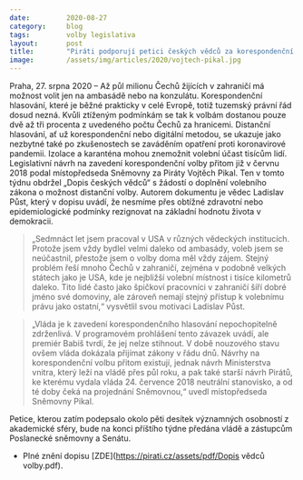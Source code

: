 ```yaml
---
date:         2020-08-27
category:     blog
tags:         volby legislativa
layout:       post
title:        "Piráti podporují petici českých vědců za korespondenční volby. Ve Sněmovně leží jejich novela, která by to umožňovala"
image:        /assets/img/articles/2020/vojtech-pikal.jpg
--- 
```



Praha, 27. srpna 2020 – Až půl milionu Čechů žijících v zahraničí má možnost volit jen na ambasádě nebo na konzulátu. Korespondenční hlasování, které je běžné prakticky v celé Evropě, totiž tuzemský právní řád dosud nezná. Kvůli ztíženým podmínkám se tak k volbám dostanou pouze dvě až tři procenta z uvedeného počtu Čechů za hranicemi. Distanční hlasování, ať už korespondenční nebo digitální metodou, se ukazuje jako nezbytné také po zkušenostech se zaváděním opatření proti koronavirové pandemii. Izolace a karanténa mohou znemožnit volební účast tisícům lidí. Legislativní návrh na zavedení korespondenční volby přitom již v červnu 2018 podal místopředseda Sněmovny za Piráty Vojtěch Pikal. Ten v tomto týdnu obdržel „Dopis českých vědců“ s žádostí o doplnění volebního zákona o možnost distanční volby. Autorem dokumentu je vědec Ladislav Půst, který v dopisu uvádí, že nesmíme přes obtížné zdravotní nebo epidemiologické podmínky rezignovat na základní hodnotu života v demokracii.

> „Sedmnáct let jsem pracoval v USA v různých vědeckých institucích. Protože jsem vždy bydlel velmi daleko od ambasády, voleb jsem se neúčastnil, přestože jsem o volby doma měl vždy zájem. Stejný problém řeší mnoho Čechů v zahraničí, zejména v podobně velkých státech jako je USA, kde je nejbližší volební místnost i tisíce kilometrů daleko. Tito lidé často jako špičkoví pracovníci v zahraničí šíří dobré jméno své domoviny, ale zároveň nemají stejný přístup k volebnímu právu jako ostatní,“ vysvětlil svou motivaci Ladislav Půst. 

> „Vláda je k zavedení korespondenčního hlasování nepochopitelně zdrženlivá. V programovém prohlášení tento závazek uvádí, ale premiér Babiš tvrdí, že jej nelze stihnout. V době nouzového stavu ovšem vláda dokázala přijímat zákony v řádu dnů. Návrhy na korespondenční volbu přitom existují, jednak návrh Ministerstva vnitra, který leží na vládě přes půl roku, a pak také starší návrh Pirátů, ke kterému vydala vláda 24. července 2018 neutrální stanovisko, a od té doby čeká na projednání Sněmovnou,“ uvedl místopředseda Sněmovny Pikal.

Petice, kterou zatím podepsalo okolo pěti desítek významných osobností z akademické sféry, bude na konci příštího týdne předána vládě a zástupcům Poslanecké sněmovny a Senátu.

 

* Plné znění dopisu [ZDE](https://pirati.cz/assets/pdf/Dopis vědců volby.pdf).

